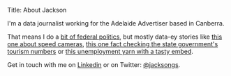 Title: About Jackson

I'm a data journalist working for the Adelaide Advertiser based in Canberra. 

That means I do a [bit of federal politics](http://www.adelaidenow.com.au/news/south-australia/treasurer-joes-hockey-confirms-pension-age-rises-to-70-for-those-born-after-1965/story-fni6uo1m-1226903894804), but mostly data-ey stories like [this one about speed cameras](http://www.adelaidenow.com.au/news/south-australia/none-of-adelaides-top-10-speed-camera-locations-in-2014-are-on-the-states-black-spot-program/story-fni6uo1m-1226909582332), [this one fact checking the state government's tourism numbers](http://www.adelaidenow.com.au/sport/tourdownunder/tour-down-under-tourist-numbers-in-spotlight-with-abs-statistics-failing-to-support-government-figures/story-fnkqpwk5-1226810893442) or [this unemployment yarn with a tasty embed](http://www.adelaidenow.com.au/news/south-australia/sas-unemployment-rate-for-april-drops-08-per-cent-down-from-12year-high/story-fni6uo1m-1226910164753).

Get in touch with me on [Linkedin](http://www.linkedin.com/in/jacksongs) or on Twitter: [@jacksongs](http://www.twitter.com/jacksongs).